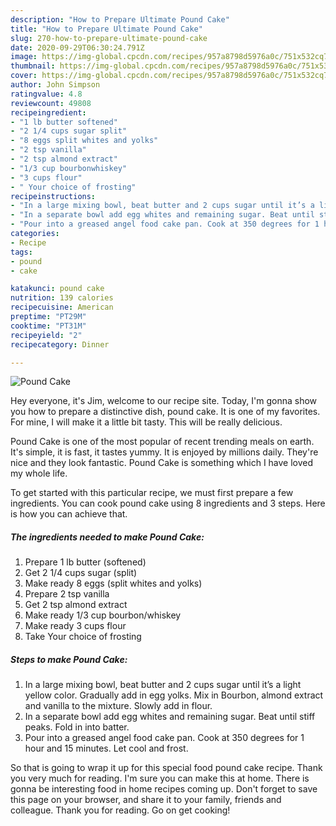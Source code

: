 ```yaml
---
description: "How to Prepare Ultimate Pound Cake"
title: "How to Prepare Ultimate Pound Cake"
slug: 270-how-to-prepare-ultimate-pound-cake
date: 2020-09-29T06:30:24.791Z
image: https://img-global.cpcdn.com/recipes/957a8798d5976a0c/751x532cq70/pound-cake-recipe-main-photo.jpg
thumbnail: https://img-global.cpcdn.com/recipes/957a8798d5976a0c/751x532cq70/pound-cake-recipe-main-photo.jpg
cover: https://img-global.cpcdn.com/recipes/957a8798d5976a0c/751x532cq70/pound-cake-recipe-main-photo.jpg
author: John Simpson
ratingvalue: 4.8
reviewcount: 49808
recipeingredient:
- "1 lb butter softened"
- "2 1/4 cups sugar split"
- "8 eggs split whites and yolks"
- "2 tsp vanilla"
- "2 tsp almond extract"
- "1/3 cup bourbonwhiskey"
- "3 cups flour"
- " Your choice of frosting"
recipeinstructions:
- "In a large mixing bowl, beat butter and 2 cups sugar until it’s a light yellow color. Gradually add in egg yolks. Mix in Bourbon, almond extract and vanilla to the mixture. Slowly add in flour."
- "In a separate bowl add egg whites and remaining sugar. Beat until stiff peaks. Fold in into batter."
- "Pour into a greased angel food cake pan. Cook at 350 degrees for 1 hour and 15 minutes. Let cool and frost."
categories:
- Recipe
tags:
- pound
- cake

katakunci: pound cake 
nutrition: 139 calories
recipecuisine: American
preptime: "PT29M"
cooktime: "PT31M"
recipeyield: "2"
recipecategory: Dinner

---
```



![Pound Cake](https://img-global.cpcdn.com/recipes/957a8798d5976a0c/751x532cq70/pound-cake-recipe-main-photo.jpg)

Hey everyone, it's Jim, welcome to our recipe site. Today, I'm gonna show you how to prepare a distinctive dish, pound cake. It is one of my favorites. For mine, I will make it a little bit tasty. This will be really delicious.

Pound Cake is one of the most popular of recent trending meals on earth. It's simple, it is fast, it tastes yummy. It is enjoyed by millions daily. They're nice and they look fantastic. Pound Cake is something which I have loved my whole life.




To get started with this particular recipe, we must first prepare a few ingredients. You can cook pound cake using 8 ingredients and 3 steps. Here is how you can achieve that.

<!--inarticleads1-->

##### The ingredients needed to make Pound Cake:

1. Prepare 1 lb butter (softened)
1. Get 2 1/4 cups sugar (split)
1. Make ready 8 eggs (split whites and yolks)
1. Prepare 2 tsp vanilla
1. Get 2 tsp almond extract
1. Make ready 1/3 cup bourbon/whiskey
1. Make ready 3 cups flour
1. Take  Your choice of frosting




<!--inarticleads2-->

##### Steps to make Pound Cake:

1. In a large mixing bowl, beat butter and 2 cups sugar until it’s a light yellow color. Gradually add in egg yolks. Mix in Bourbon, almond extract and vanilla to the mixture. Slowly add in flour.
1. In a separate bowl add egg whites and remaining sugar. Beat until stiff peaks. Fold in into batter.
1. Pour into a greased angel food cake pan. Cook at 350 degrees for 1 hour and 15 minutes. Let cool and frost.




So that is going to wrap it up for this special food pound cake recipe. Thank you very much for reading. I'm sure you can make this at home. There is gonna be interesting food in home recipes coming up. Don't forget to save this page on your browser, and share it to your family, friends and colleague. Thank you for reading. Go on get cooking!
